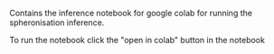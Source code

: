 Contains the inference notebook for google colab for running the spheronisation inference.

To run the notebook click the "open in colab" button in the notebook
